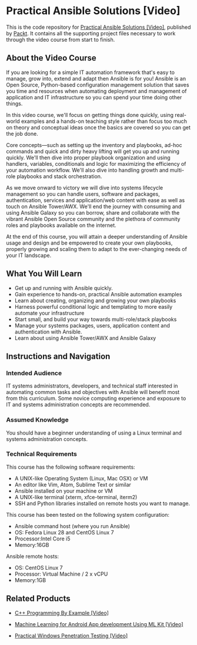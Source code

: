 # Practical Ansible Solutions [Video]
This is the code repository for [Practical Ansible Solutions [Video]](https://www.packtpub.com/networking-and-servers/practical-ansible-solutions-video?utm_source=github&utm_medium=repository&utm_campaign=9781788476904), published by [Packt](https://www.packtpub.com/?utm_source=github). It contains all the supporting project files necessary to work through the video course from start to finish.

## About the Video Course
If you are looking for a simple IT automation framework that's easy to manage, grow into, extend and adapt then Ansible is for you! Ansible is an Open Source, Python-based configuration management solution that saves you time and resources when automating deployment and management of application and IT infrastructure so you can spend your time doing other things.

In this video course, we'll focus on getting things done quickly, using real-world examples and a hands-on teaching style rather than focus too much on theory and conceptual ideas once the basics are covered so you can get the job done.

Core concepts—such as setting up the inventory and playbooks, ad-hoc commands and quick and dirty heavy lifting will get you up and running quickly. We'll then dive into proper playbook organization and using handlers, variables, conditionals and logic for maximizing the efficiency of your automation workflow. We'll also dive into handling growth and multi-role playbooks and stack orchestration.

As we move onward to victory we will dive into systems lifecycle management so you can handle users, software and packages, authentication, services and application/web content with ease as well as touch on Ansible Tower/AWX. We'll end the journey with consuming and using Ansible Galaxy so you can borrow, share and collaborate with the vibrant Ansible Open Source community and the plethora of community roles and playbooks available on the internet.

At the end of this course, you will attain a deeper understanding of Ansible usage and design and be empowered to create your own playbooks, properly growing and scaling them to adapt to the ever-changing needs of your IT landscape.

<H2>What You Will Learn</H2>
<DIV class=book-info-will-learn-text>
<UL>
<LI>Get up and running with Ansible quickly. 
<LI>Gain experience to hands-on, practical Ansible automation examples
<LI>Learn about creating, organizing and growing your own playbooks
<LI>Harness powerful conditional logic and templating to more easily automate your infrastructure
<LI>Start small, and build your way towards multi-role/stack playbooks
<LI>Manage your systems packages, users, application content and authentication with Ansible.
<LI>Learn about using Ansible Tower/AWX and Ansible Galaxy</LI></UL></DIV>

## Instructions and Navigation
### Intended Audience
IT systems administrators, developers, and technical staff interested in automating common tasks and objectives with Ansible will benefit most from this curriculum. Some novice computing experience and exposure to IT and systems administration concepts are recommended.

### Assumed Knowledge
You should have a beginner understanding of using a Linux terminal and systems administration concepts.

### Technical Requirements
This course has the following software requirements:

- A UNIX-like Operating System (Linux, Mac OSX) or VM
- An editor like Vim, Atom, Sublime Text or similar
- Ansible installed on your machine or VM
- A UNIX-like terminal (xterm, xfce-terminal, iterm2)
- SSH and Python libraries installed on remote hosts you want to manage.


This course has been tested on the following system configuration:

- Ansible command host (where you run Ansible)
- OS: Fedora Linux 28 and CentOS Linux 7
- Processor:Intel Core i5
- Memory:16GB

Ansible remote hosts:
- OS: CentOS Linux 7
- Processor: Virtual Machine / 2 x vCPU
- Memory:1GB


## Related Products
* [C++ Programming By Example [Video]](https://www.packtpub.com/application-development/c-programming-example-video?utm_source=github&utm_medium=repository&utm_campaign=9781788395595)

* [Machine Learning for Android App development Using ML Kit [Video]](https://www.packtpub.com/application-development/machine-learning-android-app-development-using-ml-kit-video?utm_source=github&utm_medium=repository&utm_campaign=9781789539875)

* [Practical Windows Penetration Testing [Video]](https://www.packtpub.com/networking-and-servers/practical-windows-penetration-testing-video?utm_source=github&utm_medium=repository&utm_campaign=9781788396653)


